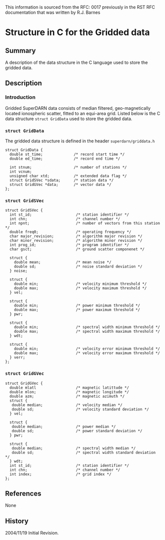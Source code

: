 <!--
(C) copyright 2020 VT SuperDARN, Virginia Polytechnic Institute & State University
author: Kevin Sterne
-->

This information is sourced from the RFC: 0017 previously in the RST RFC documentation that was written by R.J. Barnes

# Structure in C for the Gridded data

## Summary

A description of the data structure in the C language used to store the gridded data.

## Description

### Introduction

Gridded SuperDARN data consists of median filtered, geo-magnetically located ionospheric scatter, fitted to an equi-area grid.  Listed below is the C data structure <code>struct GridData</code> used to store the gridded data.

### `struct GridData`

The gridded data structure is defined in the header `superdarn/griddata.h`

```
struct GridData {
  double st_time;              /* record start time */
  double ed_time;              /* record end time */
 
  int stnum;                   /* number of stations */
  int vcnum;
  unsigned char xtd;           /* extended data flag */
  struct GridSVec *sdata;      /* station data */
  struct GridGVec *data;       /* vector data */
};
```

### `struct GridSVec`
```
struct GridSVec {
  int st_id;                    /* station identifier */
  int chn;                      /* channel number */
  int npnt;                     /* number of vectors from this station */
  double freq0;                 /* operating frequency */
  char major_revision;          /* algorithm major revision */
  char minor_revision;          /* algorithm minor revision */
  int prog_id;                  /* program identifier */
  char gsct;                    /* ground scatter componenet */

  struct {
    double mean;                /* mean noise */
    double sd;                  /* noise standard deviation */
  } noise;

  struct {
    double min;                 /* velocity minimum threshold */
    double max;                 /* velocity maximum threshold */
  } vel;

  struct {
    double min;                 /* power minimum threshold */
    double max;                 /* power maximum threshold */
  } pwr;

  struct {
    double min;                 /* spectral width minimum threshold */
    double max;                 /* spectral width maximum threshold */
  } wdt;

  struct {
    double min;                 /* velocity error minimum threshold */
    double max;                 /* velocity error maximum threshold */
  } verr;
};
```

### `struct GridGVec`
```
struct GridGVec {
  double mlatl                  /* magnetic latittude */
  double mlon;                  /* magnetic longitude */
  double azm;                   /* magnetic azimuth */
  struct {
   double median;               /* velocity median */
   double sd;                   /* velocity standard deviation */
  } vel;

  struct {
   double median;               /* power median */
   double sd;                   /* power standard deviation */
  } pwr;

  struct {
   double median;               /* spectral width median */ 
   double sd;                   /* spectral width standard deviation */
  } wdt;
  int st_id;                    /* station identifier */
  int chn;                      /* channel number */
  int index;                    /* grid index */
};
```

## References

None

## History

2004/11/19  Initial Revision.


